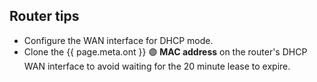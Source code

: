 ## Router tips

* Configure the WAN interface for DHCP mode.
* Clone the {{ page.meta.ont }} :purple_circle: __MAC address__ on the router's DHCP WAN interface to avoid waiting for the 20 minute lease to expire.
